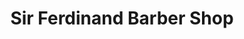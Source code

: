 ---
title: "Sir Ferdinand Barber Shop"
url: /cipolletti/sir-ferdinand-barber-shop/
shop: Friseur
---